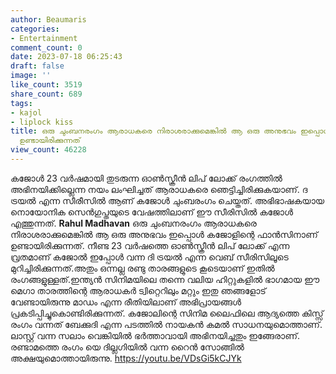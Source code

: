 ```yaml
---
author: Beaumaris
categories:
- Entertainment
comment_count: 0
date: 2023-07-18 06:25:43
draft: false
image: ''
like_count: 3519
share_count: 689
tags:
- kajol
- liplock kiss
title: ഒരു ചുംബനരംഗം ആരാധകരെ നിരാശരാക്കുമെങ്കിൽ ആ ഒരു അനുഭവം ഇപ്പൊൾ കജോളിന്റെ ഫാൻസിനാണ്
  ഉണ്ടായിരിക്കുന്നത്
view_count: 46228
---
```


കജോള്‍‌ 23 വർഷമായി തുടരുന്ന ഓൺസ്ക്രീൻ ലിപ് ലോക്ക് രംഗത്തില്‍‌ അഭിനയിക്കില്ലെന്ന നയം ലംഘിച്ചത് ആരാധകരെ ഞെട്ടിച്ചിരിക്കുകയാണ്. ദ ട്രയൽ എന്ന സീരീസിൽ ആണ് കജോൾ ചുംബരംഗം ചെയ്തത്. അഭിഭാഷകയായ നൊയോനിക സെൻഗുപ്തയുടെ വേഷത്തിലാണ് ഈ സീരിസില്‍ കജോള്‍‌ എത്തുന്നത്. **[](https://cdn.boolokam.com/articles/2023/07/qdffff-1.jpg)Rahul Madhavan** ഒരു ചുംബനരംഗം ആരാധകരെ നിരാശരാക്കുമെങ്കിൽ ആ ഒരു അനുഭവം ഇപ്പൊൾ കജോളിന്റെ ഫാൻസിനാണ് ഉണ്ടായിരിക്കുന്നത്. നീണ്ട 23 വർഷത്തെ ഓൺസ്ക്രീൻ ലിപ് ലോക്ക് എന്ന വ്രതമാണ് കജോൽ ഇപ്പോൾ വന്ന ദി ട്രയൽ എന്ന വെബ് സീരിസിലൂടെ മുറിച്ചിരിക്കുന്നത്.അതും ഒന്നല്ല രണ്ടു താരങ്ങളുടെ കൂടെയാണ് ഇതിൽ രംഗങ്ങളുള്ളത്.ഇന്ത്യൻ സിനിമയിലെ തന്നെ വലിയ ഹിറ്റുകളിൽ ഭാഗമായ ഈ മെഗാ താരത്തിന്റെ ആരാധകർ ട്വിറ്റെറിലും മറ്റും ഇതു ഞങ്ങളോട് വേണ്ടായിരുന്നു മാഡം എന്ന രീതിയിലാണ് അഭിപ്രായങ്ങൾ പ്രകടിപ്പിച്ചുകൊണ്ടിരിക്കുന്നത്. കജോലിന്റെ സിനിമ ലൈഫിലെ ആദ്യത്തെ കിസ്സ് രംഗം വന്നത് ബേക്കുദി എന്ന പടത്തിൽ നായകൻ കമൽ സാധനയുമൊത്താണ്. ലാസ്റ്റ് വന്ന സലാം വെങ്കിയിൽ ഭർത്താവായി അഭിനയിച്ചതും ഇങ്ങേരാണ്. രണ്ടാമത്തെ രംഗം യെ ദില്ലഗിയിൽ വന്ന റൈൻ സോങ്ങിൽ അക്ഷയുമൊത്തായിരുന്നു. https://youtu.be/VDsGi5kCJYk